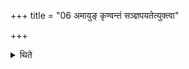 +++
title = "06 अमायुङ् कृण्वन्तं सञ्ज्ञपयतेत्युक्त्वा"

+++

<details><summary>थिते</summary>

6. “Kill it which is not making any sound", having said thus the Adhvaryu turns away his face.
</details>

